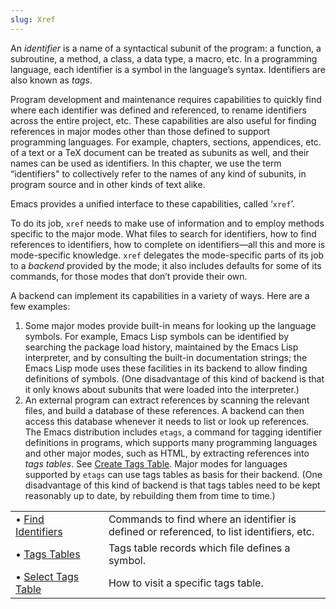 ```yaml
---
slug: Xref
---
```


An *identifier* is a name of a syntactical subunit of the program: a function, a subroutine, a method, a class, a data type, a macro, etc. In a programming language, each identifier is a symbol in the language’s syntax. Identifiers are also known as *tags*.

Program development and maintenance requires capabilities to quickly find where each identifier was defined and referenced, to rename identifiers across the entire project, etc. These capabilities are also useful for finding references in major modes other than those defined to support programming languages. For example, chapters, sections, appendices, etc. of a text or a TeX document can be treated as subunits as well, and their names can be used as identifiers. In this chapter, we use the term “identifiers" to collectively refer to the names of any kind of subunits, in program source and in other kinds of text alike.

Emacs provides a unified interface to these capabilities, called ‘`xref`’.

To do its job, `xref` needs to make use of information and to employ methods specific to the major mode. What files to search for identifiers, how to find references to identifiers, how to complete on identifiers—all this and more is mode-specific knowledge. `xref` delegates the mode-specific parts of its job to a *backend* provided by the mode; it also includes defaults for some of its commands, for those modes that don’t provide their own.

A backend can implement its capabilities in a variety of ways. Here are a few examples:

1.  Some major modes provide built-in means for looking up the language symbols. For example, Emacs Lisp symbols can be identified by searching the package load history, maintained by the Emacs Lisp interpreter, and by consulting the built-in documentation strings; the Emacs Lisp mode uses these facilities in its backend to allow finding definitions of symbols. (One disadvantage of this kind of backend is that it only knows about subunits that were loaded into the interpreter.)
2.  An external program can extract references by scanning the relevant files, and build a database of these references. A backend can then access this database whenever it needs to list or look up references. The Emacs distribution includes `etags`, a command for tagging identifier definitions in programs, which supports many programming languages and other major modes, such as HTML, by extracting references into *tags tables*. See [Create Tags Table](/docs/emacs/Create-Tags-Table). Major modes for languages supported by `etags` can use tags tables as basis for their backend. (One disadvantage of this kind of backend is that tags tables need to be kept reasonably up to date, by rebuilding them from time to time.)

|                                                      |    |                                                                                          |
| :--------------------------------------------------- | -- | :--------------------------------------------------------------------------------------- |
| • [Find Identifiers](/docs/emacs/Find-Identifiers)   |    | Commands to find where an identifier is defined or referenced, to list identifiers, etc. |
| • [Tags Tables](/docs/emacs/Tags-Tables)             |    | Tags table records which file defines a symbol.                                          |
| • [Select Tags Table](/docs/emacs/Select-Tags-Table) |    | How to visit a specific tags table.                                                      |
